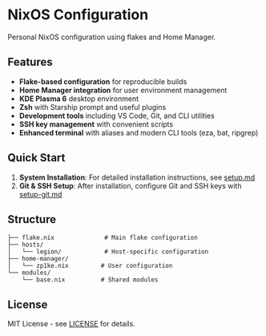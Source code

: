 # NixOS Configuration

Personal NixOS configuration using flakes and Home Manager.

## Features

- **Flake-based configuration** for reproducible builds
- **Home Manager integration** for user environment management
- **KDE Plasma 6** desktop environment
- **Zsh** with Starship prompt and useful plugins
- **Development tools** including VS Code, Git, and CLI utilities
- **SSH key management** with convenient scripts
- **Enhanced terminal** with aliases and modern CLI tools (eza, bat, ripgrep)

## Quick Start

1. **System Installation**: For detailed installation instructions, see [setup.md](docs/setup.md)
2. **Git & SSH Setup**: After installation, configure Git and SSH keys with [setup-git.md](docs/setup-git.md)

## Structure

```
├── flake.nix              # Main flake configuration
├── hosts/
│   └── legion/            # Host-specific configuration
├── home-manager/
│   └── zp1ke.nix         # User configuration
└── modules/
    └── base.nix          # Shared modules
```

## License

MIT License - see [LICENSE](LICENSE) for details.
